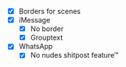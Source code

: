 - [x] Borders for scenes
- [x] iMessage
  - [X] No border
  - [x] Grouptext
- [x] WhatsApp
  - [X] No nudes shitpost feature™
